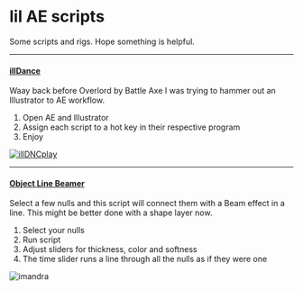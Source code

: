 <div>

# lil AE scripts

Some scripts and rigs.
Hope something is helpful.

</div>
<div>
<div>

---

#### [illDance](https://github.com/lilsmokie/AE-scripts/tree/main/IllDance_v0.5)

Waay back before Overlord by Battle Axe I was trying to hammer out an Illustrator to AE workflow.

1. Open AE and Illustrator
2. Assign each script to a hot key in their respective program
3. Enjoy
  
[![illDNCplay](https://user-images.githubusercontent.com/88659624/129334521-12a944a1-072e-4878-894b-dfe0d9c158a6.png)](https://vimeo.com/50225682)

</div>
<div>

---

#### [Object Line Beamer](https://github.com/lilsmokie/AE-scripts/blob/main/ObjectLineBeamer_v004.jsx)

  Select a few nulls and this script will connect them with a Beam effect in a line. 
  This might be better done with a shape layer now.

1. Select your nulls
2. Run script
3. Adjust sliders for thickness, color and softness
4. The time slider runs a line through all the nulls as if they were one

  ![imandra](https://user-images.githubusercontent.com/88659624/129369069-20abb1ff-d6e7-4162-9e6d-25233d8bf16f.gif)


</div>
</div>
